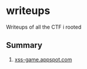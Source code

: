 # writeups
Writeups of all the CTF i rooted

## Summary
1. [xss-game.appspot.com](xss-game.appspot.com)